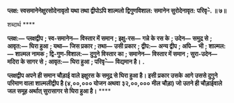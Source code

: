 **प्लक्ष: स्वसमानेनेक्षुरसोदेनावृतो यथा तथा द्वीपोऽपि शाल्मलो द्विगुणविशाल: समानेन सुरोदेनावृत:** **परिवृ–े. ॥ ७॥** 

शब्दार्थ **** 

**प्लक्ष:—** **प्लक्षद्वीप** **; स्व-समानेन—** **विस्तार में समान** **; इक्षु-रस—** **गन्ने के रस के** **; उदेन—** **समुद्र से** **; आवृत:—** **घिरा हुआ** **; यथा—** **जिस प्रकार** **; तथा—** **उसी प्रकार** **; द्वीप:—** **अन्य द्वीप** **; अपि—** **भी** **; शाल्मल:—** **शाल्मल नामक** **; द्वि-गुण-विशाल:—** **दुगुने** **विस्तार का** **; समानेन—** **विस्तार में समान** **; सुरा-उदेन—** **मदिरा के सागर से** **; आवृत:—** **घिरा हुआ** **; परिवृ–े—** **विद्यमान है।** **.** 

**प्लक्षद्वीप अपने ही समान चौड़ाई वाले इक्षुरस के समुद्र से घिरा हुआ है। इसी प्रकार उसके** **आगे उससे दुगुने परिमाण वाला शाल्मलीद्वीप है (४,००,००० योजन अथवा ३२,००,०००** **मील चौड़ा) जो उतने ही चौड़ाईवाले जल समूह अर्थात् सुरासागर से घिरा हुआ है।** **** 